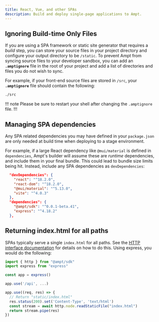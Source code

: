 ```yaml
---
title: React, Vue, and other SPAs
description: Build and deploy single-page applications to Ampt.
---
```


## Ignoring Build-time Only Files

If you are using a SPA framework or static site generator that requires a _build_ step, you can store your source files in your project directory and configure your output directory to be `/static`. To prevent Ampt from syncing source files to your developer sandbox, you can add an **`.amptignore`** file in the root of your project and add a list of directories and files you do not wish to sync.

For example, if your front-end source files are stored in `/src`, your **`.amptignore`** file should contain the following:

```txt title=.amptignore, copy=false
./src
```

!!! note
Please be sure to restart your shell after changing the `.amptignore` file.
!!!

## Managing SPA dependencies

Any SPA related dependencies you may have defined in your `package.json` are only needed at build time when deploying to a stage environment.

For example, if a large React dependency like `@mui/material` is defined in `dependencies`, Ampt's builder will assume these are _runtime_ dependencies, and include them in your final bundle. This could lead to bundle size limits being hit. Instead, include any SPA dependencies as `devDependencies`:

```json
  "devDependencies": {
    "react": "^18.2.0",
    "react-dom": "^18.2.0",
    "@mui/material": "^5.13.0",
    "vite": "^4.0.3"
  },
  "dependencies": {
    "@ampt/sdk": "^0.0.1-beta.41",
    "express": "^4.18.2"
  },
```

## Returning index.html for all paths

SPAs typically serve a single `index.html` for all paths. See the [HTTP interface documentation](/docs/http/#single-page-applications-spas) for details on how to do this. Using express, you would do the following:

```javascript
import { http } from "@ampt/sdk"
import express from "express"

const app = express()

app.use('/api', ...)

app.use((req, res) => {
  // Return "static/index.html"
  res.status(200).set('Content-Type', 'text/html')
  const stream = await http.node.readStaticFile("index.html")
  return stream.pipe(res)
})
```
